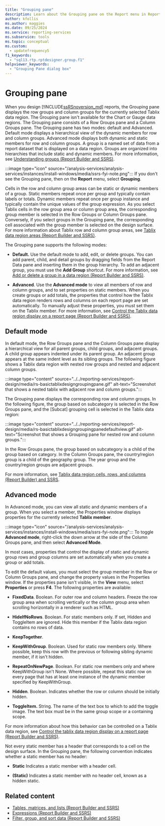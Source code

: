 ```yaml
---
title: "Grouping pane"
description: Learn about the Grouping pane on the Report menu in Reporting Services that displays the row groups and column groups for the currently selected Tablix data region.
author: kfollis
ms.author: maggies
ms.date: 09/25/2024
ms.service: reporting-services
ms.subservice: tools
ms.topic: conceptual
ms.custom:
  - updatefrequency5
f1_keywords:
  - "sql13.rtp.rptdesigner.group.f1"
helpviewer_keywords:
  - "Grouping Pane dialog box"
---
```

# Grouping pane
When you design [!INCLUDE[ssRSnoversion_md](../../includes/ssrsnoversion-md.md)] reports, the Grouping pane displays the row groups and column groups for the currently selected Tablix data region. The Grouping pane isn't available for the Chart or Gauge data regions. The Grouping pane consists of a Row Groups pane and a Column Groups pane. The Grouping pane has two modes: default and Advanced. Default mode displays a hierarchical view of the dynamic members for row and column groups. Advanced mode displays both dynamic and static members for row and column groups. A group is a named set of data from a report dataset that is displayed on a data region. Groups are organized into hierarchies that include static and dynamic members. For more information, see [Understanding groups &#40;Report Builder and SSRS&#41;](../../reporting-services/report-design/understanding-groups-report-builder-and-ssrs.md).  
  
  :::image type="icon" source="/analysis-services/analysis-services/instances/install-windows/media/ssrs-fyi-note.png"::: If you don't see the Grouping pane, then on the **Report** menu, select **Grouping**.
  
 Cells in the row and column group areas can be static or dynamic members of a group. Static members repeat once per group and typically contain labels or totals. Dynamic members repeat once per group instance and typically contain the unique values of the group expression. As you select Tablix cells in the row group area or column group area, the corresponding group member is selected in the Row Groups or Column Groups pane. Conversely, if you select groups in the Grouping pane, the corresponding cell associated with the group member is selected on the design surface. For more information about Tablix row and column group areas, see [Tablix data region areas &#40;Report Builder and SSRS&#41;](../../reporting-services/report-design/tablix-data-region-areas-report-builder-and-ssrs.md).  
  
 The Grouping pane supports the following modes:  
  
-   **Default.** Use the default mode to add, edit, or delete groups. You can add parent, child, and detail groups by dragging fields from the Report Data pane and inserting them in the group hierarchy. To add an adjacent group, you must use the **Add Group** shortcut. For more information, see [Add or delete a group in a data region &#40;Report Builder and SSRS&#41;](../../reporting-services/report-design/add-or-delete-a-group-in-a-data-region-report-builder-and-ssrs.md).  
  
-   **Advanced**. Use the **Advanced mode** to view all members of row and column groups, and to set properties on static members. When you create groups or add totals, the properties that control how the Tablix data region renders rows and columns on each report page are set automatically. To manually adjust these properties, you must set them on the Tablix member. For more information, see [Control the Tablix data region display on a report page &#40;Report Builder and SSRS&#41;](../../reporting-services/report-design/controlling-the-tablix-data-region-display-on-a-report-page.md).  
  
## Default mode  
 In default mode, the Row Groups pane and the Column Groups pane display a hierarchical view for all parent groups, child groups, and adjacent groups. A child group appears indented under its parent group. An adjacent group appears at the same indent level as its sibling groups. The following figure shows a Tablix data region with nested row groups and nested and adjacent column groups.  
  
 :::image type="content" source="../../reporting-services/report-design/media/rs-basictablixdesigngroupingpane.gif" alt-text="Screenshot that shows a nested tablix with adjacent row and column groups.":::
  
  
 The Grouping pane displays the corresponding row and column groups. In the following figure, the group based on subcategory is selected in the Row Groups pane, and the [Subcat] grouping cell is selected in the Tablix data region:  
  
 :::image type="content" source="../../reporting-services/report-design/media/rs-basictablixdesigngroupingpanedefaultview.gif" alt-text="Screenshot that shows a Grouping pane for nested row and column groups.":::
   
 In the Row Groups pane, the group based on subcategory is a child of the group based on category. In the Column Groups pane, the country/region group is a child of the geography group. The year group and the country/region groups are adjacent groups.  
  
 For more information, see [Tablix data region cells, rows, and columns &#40;Report Builder&#41; and SSRS](../../reporting-services/report-design/tablix-data-region-cells-rows-and-columns-report-builder-and-ssrs.md).  
  
## Advanced mode  
In Advanced mode, you can view all static and dynamic members of a group. When you select a member, the Properties window displays properties for the currently selected **Tablix member**.  

:::image type="icon" source="/analysis-services/analysis-services/instances/install-windows/media/ssrs-fyi-note.png"::: To toggle **Advanced mode**, right-click the down arrow at the side of the Column Groups pane, and then select **Advanced Mode**.  
  
In most cases, properties that control the display of static and dynamic group rows and group columns are set automatically when you create a group or add totals. 

To edit the default values, you must select the group member in the Row or Column Groups pane, and change the property values in the Properties window. If the properties pane isn't visible, in the **View** menu, select **Properties** or press **F4**.  The following properties are available:  
  
-   **FixedData**. Boolean. For outer row and column headers. Freeze the row group area when scrolling vertically or the column group area when scrolling horizontally in a renderer such as HTML.  
  
-   **HideIfNoRows**. Boolean. For static members only. If set, Hidden and ToggleItem are ignored. Hide this member if the Tablix data region contains no rows of data.  
  
-   **KeepTogether**.  
  
-   **KeepWithGroup**. Boolean. Used for static row members only. Where possible, keep this row with the previous or following sibling dynamic member, if it isn't hidden.  
  
-   **RepeatOnNewPage**. Boolean. For static row members only and where KeepWithGroup isn't None. Where possible, repeat this static row on every page that has at least one instance of the dynamic member specified by KeepWithGroup.  
  
-   **Hidden**. Boolean. Indicates whether the row or column should be initially hidden.  
  
-   **ToggleItem.** String. The name of the text box to which to add the toggle image. The text box must be in the same group scope or a containing scope.  
  
 For more information about how this behavior can be controlled on a Tablix data region, see [Control the tablix data region display on a report page &#40;Report Builder and SSRS&#41;](../../reporting-services/report-design/controlling-the-tablix-data-region-display-on-a-report-page.md).  
  
 Not every static member has a header that corresponds to a cell on the design surface. In the Grouping pane, the following convention indicates whether a static member has no header:  
  
-   **Static** Indicates a static member with a header cell.  
  
-   **(Static)** Indicates a static member with no header cell, known as a hidden static.  
  
## Related content

- [Tables, matrices, and lists &#40;Report Builder and SSRS&#41;](../../reporting-services/report-design/tables-matrices-and-lists-report-builder-and-ssrs.md)
- [Expressions &#40;Report Builder and SSRS&#41;](../../reporting-services/report-design/expressions-report-builder-and-ssrs.md)
- [Filter, group, and sort data &#40;Report Builder and SSRS&#41;](../../reporting-services/report-design/filter-group-and-sort-data-report-builder-and-ssrs.md)
